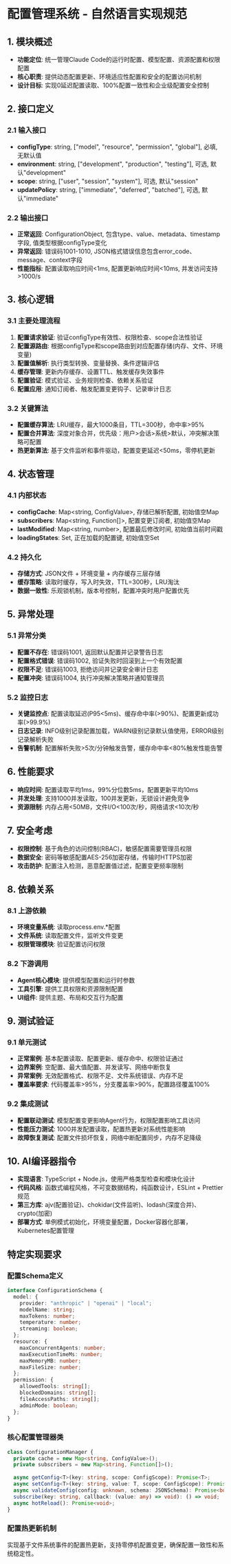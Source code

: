 # 配置管理系统 - 自然语言实现规范

## 1. 模块概述

- **功能定位**: 统一管理Claude Code的运行时配置、模型配置、资源配置和权限配置
- **核心职责**: 提供动态配置更新、环境适应性配置和安全的配置访问机制
- **设计目标**: 实现0延迟配置读取、100%配置一致性和企业级配置安全控制

## 2. 接口定义

### 2.1 输入接口
- **configType**: string, ["model", "resource", "permission", "global"], 必填, 无默认值
- **environment**: string, ["development", "production", "testing"], 可选, 默认"development"
- **scope**: string, ["user", "session", "system"], 可选, 默认"session"
- **updatePolicy**: string, ["immediate", "deferred", "batched"], 可选, 默认"immediate"

### 2.2 输出接口
- **正常返回**: ConfigurationObject, 包含type、value、metadata、timestamp字段, 值类型根据configType变化
- **异常返回**: 错误码1001-1010, JSON格式错误信息包含error_code、message、context字段
- **性能指标**: 配置读取响应时间<1ms, 配置更新响应时间<10ms, 并发访问支持>1000/s

## 3. 核心逻辑

### 3.1 主要处理流程
1. **配置请求验证**: 验证configType有效性、权限检查、scope合法性验证
2. **配置源路由**: 根据configType和scope路由到对应配置存储(内存、文件、环境变量)
3. **配置值解析**: 执行类型转换、变量替换、条件逻辑评估
4. **缓存管理**: 更新内存缓存、设置TTL、触发缓存失效事件
5. **配置验证**: 模式验证、业务规则检查、依赖关系验证
6. **配置应用**: 通知订阅者、触发配置变更钩子、记录审计日志

### 3.2 关键算法
- **配置缓存算法**: LRU缓存，最大1000条目，TTL=300秒，命中率>95%
- **配置合并算法**: 深度对象合并，优先级：用户>会话>系统>默认，冲突解决策略可配置
- **热更新算法**: 基于文件监听和事件驱动，配置变更延迟<50ms，零停机更新

## 4. 状态管理

### 4.1 内部状态
- **configCache**: Map<string, ConfigValue>, 存储已解析配置, 初始值空Map
- **subscribers**: Map<string, Function[]>, 配置变更订阅者, 初始值空Map
- **lastModified**: Map<string, number>, 配置最后修改时间, 初始值当前时间戳
- **loadingStates**: Set<string>, 正在加载的配置键, 初始值空Set

### 4.2 持久化
- **存储方式**: JSON文件 + 环境变量 + 内存缓存三层存储
- **缓存策略**: 读取时缓存，写入时失效，TTL=300秒，LRU淘汰
- **数据一致性**: 乐观锁机制，版本号控制，配置冲突时用户配置优先

## 5. 异常处理

### 5.1 异常分类
- **配置不存在**: 错误码1001, 返回默认配置并记录警告日志
- **配置格式错误**: 错误码1002, 验证失败时回滚到上一个有效配置
- **权限不足**: 错误码1003, 拒绝访问并记录安全审计日志
- **配置冲突**: 错误码1004, 执行冲突解决策略并通知管理员

### 5.2 监控日志
- **关键监控点**: 配置读取延迟(P95<5ms)、缓存命中率(>90%)、配置更新成功率(>99.9%)
- **日志记录**: INFO级别记录配置加载，WARN级别记录默认值使用，ERROR级别记录解析失败
- **告警机制**: 配置解析失败>5次/分钟触发告警，缓存命中率<80%触发性能告警

## 6. 性能要求

- **响应时间**: 配置读取平均1ms，99%分位数5ms，配置更新平均10ms
- **并发处理**: 支持1000并发读取，100并发更新，无锁设计避免竞争
- **资源限制**: 内存占用<50MB，文件I/O<100次/秒，网络请求<10次/秒

## 7. 安全考虑

- **权限控制**: 基于角色的访问控制(RBAC)，敏感配置需要管理员权限
- **数据安全**: 密码等敏感配置AES-256加密存储，传输时HTTPS加密
- **攻击防护**: 配置注入检测，恶意配置值过滤，配置变更频率限制

## 8. 依赖关系

### 8.1 上游依赖
- **环境变量系统**: 读取process.env.*配置
- **文件系统**: 读取配置文件，监听文件变更
- **权限管理模块**: 验证配置访问权限

### 8.2 下游调用
- **Agent核心模块**: 提供模型配置和运行时参数
- **工具引擎**: 提供工具权限和资源限制配置
- **UI组件**: 提供主题、布局和交互行为配置

## 9. 测试验证

### 9.1 单元测试
- **正常案例**: 基本配置读取、配置更新、缓存命中、权限验证通过
- **边界案例**: 空配置、最大值配置、并发读写、网络中断恢复
- **异常案例**: 无效配置格式、权限不足、文件系统错误、内存不足
- **覆盖率要求**: 代码覆盖率>95%，分支覆盖率>90%，配置路径覆盖100%

### 9.2 集成测试
- **配置联动测试**: 模型配置变更影响Agent行为，权限配置影响工具访问
- **性能压力测试**: 1000并发配置读取，配置热更新对系统性能影响
- **故障恢复测试**: 配置文件损坏恢复，网络中断配置同步，内存不足降级

## 10. AI编译器指令

- **实现语言**: TypeScript + Node.js，使用严格类型检查和模块化设计
- **代码风格**: 函数式编程风格，不可变数据结构，纯函数设计，ESLint + Prettier规范
- **第三方库**: ajv(配置验证)、chokidar(文件监听)、lodash(深度合并)、crypto(加密)
- **部署方式**: 单例模式初始化，环境变量配置，Docker容器化部署，Kubernetes配置管理

## 特定实现要求

### 配置Schema定义
```typescript
interface ConfigurationSchema {
  model: {
    provider: "anthropic" | "openai" | "local";
    modelName: string;
    maxTokens: number;
    temperature: number;
    streaming: boolean;
  };
  resource: {
    maxConcurrentAgents: number;
    maxExecutionTimeMs: number;
    maxMemoryMB: number;
    maxFileSize: number;
  };
  permission: {
    allowedTools: string[];
    blockedDomains: string[];
    fileAccessPaths: string[];
    adminMode: boolean;
  };
}
```

### 核心配置管理器类
```typescript
class ConfigurationManager {
  private cache = new Map<string, ConfigValue>();
  private subscribers = new Map<string, Function[]>();
  
  async getConfig<T>(key: string, scope: ConfigScope): Promise<T>;
  async setConfig<T>(key: string, value: T, scope: ConfigScope): Promise<void>;
  async validateConfig(config: unknown, schema: JSONSchema): Promise<boolean>;
  subscribe(key: string, callback: (value: any) => void): () => void;
  async hotReload(): Promise<void>;
}
```

### 配置热更新机制
实现基于文件系统事件的配置热更新，支持零停机配置变更，确保配置一致性和系统稳定性。
